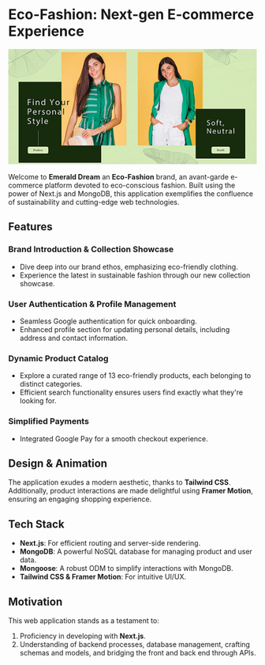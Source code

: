 # Eco-Fashion: Next-gen E-commerce Experience

![Eco-Fashion Main Dashboard](/emerald.png)

Welcome to **Emerald Dream** an **Eco-Fashion** brand, an avant-garde e-commerce platform devoted to eco-conscious fashion. Built using the power of Next.js and MongoDB, this application exemplifies the confluence of sustainability and cutting-edge web technologies.

## Features

### Brand Introduction & Collection Showcase
- Dive deep into our brand ethos, emphasizing eco-friendly clothing.
- Experience the latest in sustainable fashion through our new collection showcase.

### User Authentication & Profile Management
- Seamless Google authentication for quick onboarding.
- Enhanced profile section for updating personal details, including address and contact information.

### Dynamic Product Catalog
- Explore a curated range of 13 eco-friendly products, each belonging to distinct categories.
- Efficient search functionality ensures users find exactly what they're looking for.

### Simplified Payments
- Integrated Google Pay for a smooth checkout experience.

## Design & Animation

The application exudes a modern aesthetic, thanks to **Tailwind CSS**. Additionally, product interactions are made delightful using **Framer Motion**, ensuring an engaging shopping experience.

## Tech Stack

- **Next.js**: For efficient routing and server-side rendering.
- **MongoDB**: A powerful NoSQL database for managing product and user data.
- **Mongoose**: A robust ODM to simplify interactions with MongoDB.
- **Tailwind CSS & Framer Motion**: For intuitive UI/UX.

## Motivation
This web application stands as a testament to:
1. Proficiency in developing with **Next.js**.
2. Understanding of backend processes, database management, crafting schemas and models, and bridging the front and back end through APIs.
